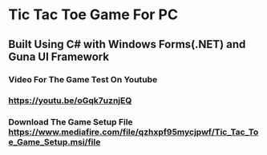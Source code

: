 # Tic Tac Toe Game For PC

## Built Using C# with Windows Forms(.NET) and Guna UI Framework

### Video For The Game Test On Youtube 
### https://youtu.be/oGqk7uznjEQ

### Download The Game Setup File https://www.mediafire.com/file/qzhxpf95mycjpwf/Tic_Tac_Toe_Game_Setup.msi/file

